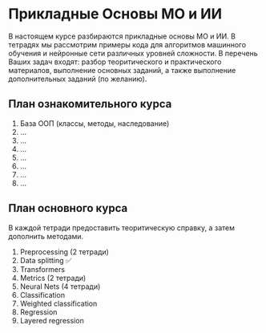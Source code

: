 # Прикладные Основы МО и ИИ

В настоящем курсе разбираются прикладные основы МО и ИИ. В тетрадях мы 
рассмотрим примеры кода для алгоритмов машинного обучения и нейронные сети 
различных уровней сложности. В перечень Ваших задач входят: разбор 
теоритического и практического материалов, выполнение основных заданий, а также 
выполнение дополнительных заданий (по желанию).

## План ознакомительного курса

1. База ООП (классы, методы, наследование)
2. ...
3. ...
4. ...
5. ...
6. ...
7. ...
8. ...

## План основного курса

В каждой тетради предоставить теоритическую справку, а затем дополнить методами.

1. Preprocessing (2 тетради)
  1. Data splitting ✅
  2. Transformers 
2. Metrics (2 тетради)
3. Neural Nets (4 тетради)
  1. Classification
  2. Weighted classification
  3. Regression
  4. Layered regression
